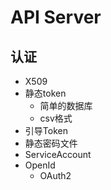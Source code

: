 
# API Server 

## 认证

- X509
- 静态token 
  - 简单的数据库 
  - csv格式
- 引导Token
- 静态密码文件
- ServiceAccount 
- OpenId
  - OAuth2 
